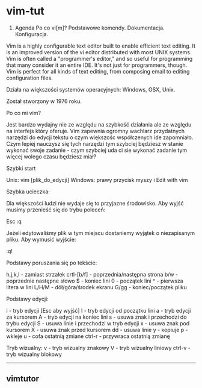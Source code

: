 vim-tut
=======
1. Agenda
Po co vi[m]?
Podstawowe komendy.
Dokumentacja.
Konfiguracja.



Vim is a highly configurable text editor built to enable efficient text editing. It is an improved version of the vi editor distributed with most UNIX systems.
Vim is often called a "programmer's editor," and so useful for programming that many consider it an entire IDE. It's not just for programmers, though. Vim is perfect for all kinds of text editing, from composing email to editing configuration files.

Działa na większości systemów operacyjnych: Windows, OSX, Unix.

Został stworzony w 1976 roku.

Po co mi vim?

Jest bardzo wydajny nie ze względu na szybkość działania ale ze względu na interfejs który oferuje. Vim zapewnia ogromny wachlarz przydatnych narzędzi do edycji tekstu o czym większośc współczenych ide zapomniało. Czym lepiej nauczysz się tych narzędzi tym szybciej będziesz w stanie wykonać swoje zadanie - czym szybciej uda ci sie wykonać zadanie tym więcej wolego czasu będziesz miał? 

Szybki start

Unix:
vim [plik_do_edycji]
Windows:
prawy przycisk myszy i Edit with vim

Szybka ucieczka:

Dla większości ludzi nie wydaje się to przyjazne środowisko. Aby wyjść musimy przenieść się do trybu poleceń:

Esc
:q

Jeżeli edytowaliśmy plik w tym miejscu dostaniemy wyjątek o niezapisanym pliku. Aby wymusić wyjście:

:q!

Podstawy poruszania się po tekście:

h,j,k,l - zamiast strzałek
crtl-[b/f] - poprzednia/następna strona
b/w - poprzednie następne słowo
$ - koniec lini
0 - początek lini
^ - pierwsza litera w lini
L/H/M - dół/góra/środek ekranu
G/gg - koniec/początek pliku

Podstawy edycji:

i - tryb edycji [Esc aby wyjść]
I - tryb edycji od początku lini
a - tryb edycji za kursorem
A - tryb edycji na koniec lini
s - usuwa znak i przechodzi do trybu edycji
S - usuwa linie i przechodzi w tryb edycji
x - usuwa znak pod kursorem
X - usuwa znak przed kursorem
dd - usuwa linie
y - kopiuje
p - wkleje
u - cofa ostatnią zmiane
ctrl-r - przywraca ostatnią zmianę

Tryb wizualny:
v - tryb wizualny znakowy
V - tryb wizualny liniowy
ctrl-v - tryb wizualny blokowy

---------
vimtutor
---------


